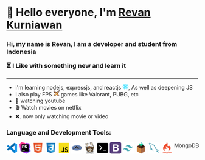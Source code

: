 <h1>&#128075 Hello everyone, I'm <a href="https://revank.me">Revan Kurniawan</a></h1>
<h3>
  <span>Hi, my name is Revan, I am a developer and student from Indonesia</span>
  <p>&#9203 I Like with something new and learn it</p>
</h3>
<hr>
<ul>
  <li><a>I'm learning nodejs, expressjs, and reactjs <img src="https://github.com/rvnkrwn/rvnkrwn/blob/main/img/reactjs-svgrepo-com.svg" width="15px">, As well as deepening JS</a></li>
  <li><a>I also play FPS <img src="https://github.com/rvnkrwn/rvnkrwn/blob/main/img/bullet-svgrepo-com.svg" width="15px"> games like Valorant, PUBG, etc</a></li>
  <li><a>&#128064 watching youtube</a></li>
  <li><a>&#127916 Watch movies on netflix</a></li>
  <li>❌. now only watching movie or video</li>
 </ul>
  <h3>Language and Development Tools: </h3>
<div style="display: flex; width: 100%'">
  <img src="https://github.com/rvnkrwn/rvnkrwn/blob/main/img/vscode-svgrepo-com.svg" width="30px">
  &nbsp;
  <img src="https://github.com/rvnkrwn/rvnkrwn/blob/main/img/phpstorm-svgrepo-com.svg" width="30px">
  &nbsp;
  <img src="https://github.com/rvnkrwn/rvnkrwn/blob/main/img/html-svgrepo-com.svg" width="30px">
  &nbsp;
  <img src="https://github.com/rvnkrwn/rvnkrwn/blob/main/img/css-svgrepo-com.svg" width="30px">
  &nbsp;
  <img src="https://github.com/rvnkrwn/rvnkrwn/blob/main/img/js-official-svgrepo-com.svg" width="30px">
  &nbsp;
  <img src="https://github.com/rvnkrwn/rvnkrwn/blob/main/img/php.svg" width="30px">
  &nbsp;
  <img src="https://github.com/rvnkrwn/rvnkrwn/blob/main/img/composer-svgrepo-com.svg" width="30px">
  &nbsp;
  <img src="https://github.com/rvnkrwn/rvnkrwn/blob/main/img/terminal-svgrepo-com.svg" width="30px">
  &nbsp;
  <img src="https://github.com/rvnkrwn/rvnkrwn/blob/main/img/bootstrap-svgrepo-com.svg" width="30px">
  &nbsp;
  <img src="https://github.com/rvnkrwn/rvnkrwn/blob/main/img/tailwind-svgrepo-com.svg" width="30px">
  &nbsp;
  <img src="https://github.com/rvnkrwn/rvnkrwn/blob/main/img/package-svgrepo-com.svg" width="30px">
  &nbsp;
  <img src="https://github.com/rvnkrwn/rvnkrwn/blob/main/img/mysql-svgrepo-com.svg" width="30px">
  &nbsp;
  <img src="https://github.com/rvnkrwn/rvnkrwn/blob/main/img/codeigniter-svgrepo-com.svg" width="30px">
  &nbsp;
  <span>MongoDB</span>
</div>
